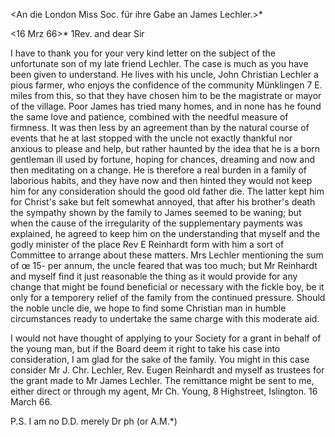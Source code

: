 <An die London Miss Soc. für ihre Gabe an James Lechler.>*

 <16 Mrz 66>*
1Rev. and dear Sir

I have to thank you for your very kind letter on the subject of the unfortunate son of my late friend Lechler. The case is much as you have been given to understand. He lives with his uncle, John Christian Lechler a pious farmer, who enjoys the confidence of the community Münklingen 7 E. miles from this, so that they have chosen him to be the magistrate or mayor of the village. Poor James has tried many homes, and in none has he found the same love and patience, combined with the needful measure of firmness. It was then less by an agreement than by the natural course of events that he at last stopped with the uncle not exactly thankful nor anxious to please and help, but rather haunted by the idea that he is a born gentleman ill used by fortune, hoping for chances, dreaming and now and then meditating on a change. He is therefore a real burden in a family of laborious habits, and they have now and then hinted they would not keep him for any consideration should the good old father die. The latter kept him for Christ's sake but felt somewhat annoyed, that after his brother's death the sympathy shown by the family to James seemed to be waning; but when the cause of the irregularity of the supplementary payments was explained, he agreed to keep him on the understanding that myself and the godly minister of the place Rev E Reinhardt form with him a sort of Committee to arrange about these matters. Mrs Lechler mentioning the sum of œ 15- per annum, the uncle feared that was too much; but Mr Reinhardt and myself find it just reasonable the thing as it would provide for any change that might be found beneficial or necessary with the fickle boy, be it only for a temporery relief of the family from the continued pressure. Should the noble uncle die, we hope to find some Christian man in humble circumstances ready to undertake the same charge with this moderate aid.

I would not have thought of applying to your Society for a grant in behalf of the young man, but if the Board deem it right to take his case into consideration, I am glad for the sake of the family. You might in this case consider Mr J. Chr. Lechler, Rev. Eugen Reinhardt and myself as trustees for the grant made to Mr James Lechler. The remittance might be sent to me, either direct or through my agent, Mr Ch. Young, 8 Highstreet, Islington. 
16 March 66.

P.S. I am no D.D. merely Dr ph (or A.M.*)
